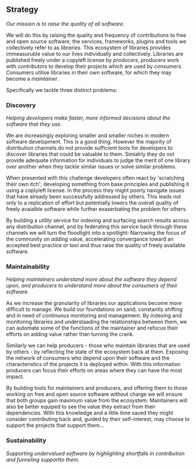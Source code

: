 ## Strategy
*Our mission is to raise the quality of all software.*

We will do this by raising the quality and frequency of contributions to free and open source software; the services, frameworks, plugins and tools we collectively refer to as *libraries*. This ecosystem of libraries provides immeasuruble value to our lives individually and collectively. Libraries are published freely under a copyleft license by *producers*, producers work with *contributors* to develop their projects which are used by *consumers*. Consumers utilise libraries in their own software, for which they may become a *maintainer*. 

Specifically we tackle three distinct problems:

### Discovery 
_Helping developers make faster, more informed decisions about the software that they use._

We are increasingly exploring smaller and smaller niches in modern software development. This is a good thing. However the majority of distribution channels do not provide sufficient tools for developers to discover libraries that could be valuable to them. Simialrly they do not provide adequate information for individuals to judge the merit of one library over another when they tackle similar issues or solve similar problems. 

When presented with this challenge developers often react by 'scratching their own itch'; developing something from base principles and publishing it using a coplyleft license. In the process they might poorly navigate issues that have already been successfully addressed by others. This leads not only to a replication of effort but potentially lowers the overall quality of freely avaialble software while further exaserbating the problem for others. 

By building a *utility* service for indexing and surfacing search results across any distribution channel, and by federating this service back through these channels we will turn the floodlight into a spotlight: Narrowing the focus of the community on *adding* value, accelerating convergance toward an accepted best practice or tool and thus raise the quality of freely available software.  

### Maintainability
_Helping maintainers understand more about the software they depend upon, and producers to understand more about the consumers of their software._

As we increase the granularity of libraries our applications become more difficult to manage. We build our foundations on sand, constantly shifting and in need of continuous monitoring and management. By indexing and monitoring libraries and understaading the relationships between them, we can automate some of the functions of the maintainer and refocus their efforts on adding value rather than turning the crank.  

Similarly we can help producers - those who maintain libraries that are used by others - by reflecting the state of the ecosystem back at them. Exposing the network of consumers who depend upon their software and the characteristics of the projects it is deployed within. With this information producers can focus their efforts on areas where they can have the most impact. 

By building tools for maintainers and producers, and offering them to those working on free and open source software without charge we will ensure that both groups gain maximum value from the ecosystem. Maintainers will also be better equiped to see the value they extract from their dependencies. With this knowledge and a little time saved they might consider contributing back and, guided by their self-interest, may choose to support the projects that support them... 

### Sustainability
_Supporting undervalued software by highlighting shortfalls in contribution and funneling supportto them._

